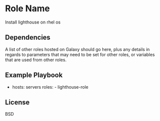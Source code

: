 Role Name
=========

Install lighthouse on rhel os

Dependencies
------------

A list of other roles hosted on Galaxy should go here, plus any details in regards to parameters that may need to be set for other roles, or variables that are used from other roles.

Example Playbook
----------------

- hosts: servers
  roles:
      - lighthouse-role

License
-------

BSD
